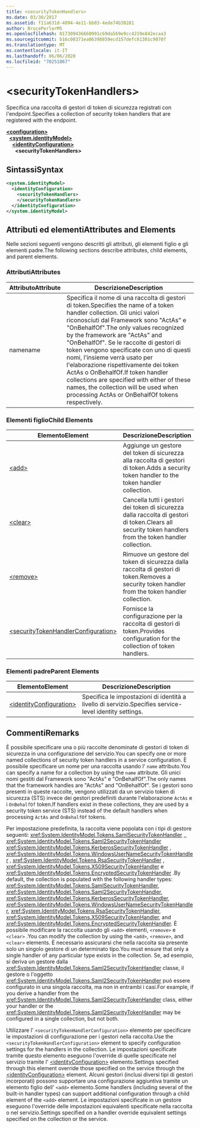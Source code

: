 ```yaml
---
title: <securityTokenHandlers>
ms.date: 03/30/2017
ms.assetid: f11a631d-4094-4e11-bb03-4ede74b30281
author: BrucePerlerMS
ms.openlocfilehash: 017309436660991c69da569e9cc4219e842ecaa3
ms.sourcegitcommit: b16c00371ea06398859ecd157defc81301c9070f
ms.translationtype: MT
ms.contentlocale: it-IT
ms.lasthandoff: 06/06/2020
ms.locfileid: "70251867"
---
```

# \<securityTokenHandlers>
<span data-ttu-id="1ceaf-101">Specifica una raccolta di gestori di token di sicurezza registrati con l'endpoint.</span><span class="sxs-lookup"><span data-stu-id="1ceaf-101">Specifies a collection of security token handlers that are registered with the endpoint.</span></span>  
  
[**\<configuration>**](../configuration-element.md)\
&nbsp;&nbsp;[**\<system.identityModel>**](system-identitymodel.md)\
&nbsp;&nbsp;&nbsp;&nbsp;[**\<identityConfiguration>**](identityconfiguration.md)\
&nbsp;&nbsp;&nbsp;&nbsp;&nbsp;&nbsp;**\<securityTokenHandlers>**  
  
## <a name="syntax"></a><span data-ttu-id="1ceaf-102">Sintassi</span><span class="sxs-lookup"><span data-stu-id="1ceaf-102">Syntax</span></span>  
  
```xml  
<system.identityModel>  
  <identityConfiguration>  
    <securityTokenHandlers>  
    </securityTokenHandlers>  
  </identityConfiguration>  
</system.identityModel>  
```  
  
## <a name="attributes-and-elements"></a><span data-ttu-id="1ceaf-103">Attributi ed elementi</span><span class="sxs-lookup"><span data-stu-id="1ceaf-103">Attributes and Elements</span></span>  
 <span data-ttu-id="1ceaf-104">Nelle sezioni seguenti vengono descritti gli attributi, gli elementi figlio e gli elementi padre.</span><span class="sxs-lookup"><span data-stu-id="1ceaf-104">The following sections describe attributes, child elements, and parent elements.</span></span>  
  
### <a name="attributes"></a><span data-ttu-id="1ceaf-105">Attributi</span><span class="sxs-lookup"><span data-stu-id="1ceaf-105">Attributes</span></span>  
  
|<span data-ttu-id="1ceaf-106">Attributo</span><span class="sxs-lookup"><span data-stu-id="1ceaf-106">Attribute</span></span>|<span data-ttu-id="1ceaf-107">Descrizione</span><span class="sxs-lookup"><span data-stu-id="1ceaf-107">Description</span></span>|  
|---------------|-----------------|  
|<span data-ttu-id="1ceaf-108">name</span><span class="sxs-lookup"><span data-stu-id="1ceaf-108">name</span></span>|<span data-ttu-id="1ceaf-109">Specifica il nome di una raccolta di gestori di token.</span><span class="sxs-lookup"><span data-stu-id="1ceaf-109">Specifies the name of a token handler collection.</span></span> <span data-ttu-id="1ceaf-110">Gli unici valori riconosciuti dal Framework sono "ActAs" e "OnBehalfOf".</span><span class="sxs-lookup"><span data-stu-id="1ceaf-110">The only values recognized by the framework are "ActAs" and "OnBehalfOf".</span></span> <span data-ttu-id="1ceaf-111">Se le raccolte di gestori di token vengono specificate con uno di questi nomi, l'insieme verrà usato per l'elaborazione rispettivamente dei token ActAs o OnBehalfOf.</span><span class="sxs-lookup"><span data-stu-id="1ceaf-111">If token handler collections are specified with either of these names, the collection will be used when processing ActAs or OnBehalfOf tokens respectively.</span></span>|  
  
### <a name="child-elements"></a><span data-ttu-id="1ceaf-112">Elementi figlio</span><span class="sxs-lookup"><span data-stu-id="1ceaf-112">Child Elements</span></span>  
  
|<span data-ttu-id="1ceaf-113">Elemento</span><span class="sxs-lookup"><span data-stu-id="1ceaf-113">Element</span></span>|<span data-ttu-id="1ceaf-114">Descrizione</span><span class="sxs-lookup"><span data-stu-id="1ceaf-114">Description</span></span>|  
|-------------|-----------------|  
|[\<add>](add.md)|<span data-ttu-id="1ceaf-115">Aggiunge un gestore del token di sicurezza alla raccolta di gestori di token.</span><span class="sxs-lookup"><span data-stu-id="1ceaf-115">Adds a security token handler to the token handler collection.</span></span>|  
|[\<clear>](clear.md)|<span data-ttu-id="1ceaf-116">Cancella tutti i gestori dei token di sicurezza dalla raccolta di gestori di token.</span><span class="sxs-lookup"><span data-stu-id="1ceaf-116">Clears all security token handlers from the token handler collection.</span></span>|  
|[\<remove>](remove.md)|<span data-ttu-id="1ceaf-117">Rimuove un gestore del token di sicurezza dalla raccolta di gestori di token.</span><span class="sxs-lookup"><span data-stu-id="1ceaf-117">Removes a security token handler from the token handler collection.</span></span>|  
|[\<securityTokenHandlerConfiguration>](securitytokenhandlerconfiguration.md)|<span data-ttu-id="1ceaf-118">Fornisce la configurazione per la raccolta di gestori di token.</span><span class="sxs-lookup"><span data-stu-id="1ceaf-118">Provides configuration for the collection of token handlers.</span></span>|  
  
### <a name="parent-elements"></a><span data-ttu-id="1ceaf-119">Elementi padre</span><span class="sxs-lookup"><span data-stu-id="1ceaf-119">Parent Elements</span></span>  
  
|<span data-ttu-id="1ceaf-120">Elemento</span><span class="sxs-lookup"><span data-stu-id="1ceaf-120">Element</span></span>|<span data-ttu-id="1ceaf-121">Descrizione</span><span class="sxs-lookup"><span data-stu-id="1ceaf-121">Description</span></span>|  
|-------------|-----------------|  
|[\<identityConfiguration>](identityconfiguration.md)|<span data-ttu-id="1ceaf-122">Specifica le impostazioni di identità a livello di servizio.</span><span class="sxs-lookup"><span data-stu-id="1ceaf-122">Specifies service-level identity settings.</span></span>|  
  
## <a name="remarks"></a><span data-ttu-id="1ceaf-123">Commenti</span><span class="sxs-lookup"><span data-stu-id="1ceaf-123">Remarks</span></span>  
 <span data-ttu-id="1ceaf-124">È possibile specificare una o più raccolte denominate di gestori di token di sicurezza in una configurazione del servizio.</span><span class="sxs-lookup"><span data-stu-id="1ceaf-124">You can specify one or more named collections of security token handlers in a service configuration.</span></span> <span data-ttu-id="1ceaf-125">È possibile specificare un nome per una raccolta usando l' `name` attributo.</span><span class="sxs-lookup"><span data-stu-id="1ceaf-125">You can specify a name for a collection by using the `name` attribute.</span></span> <span data-ttu-id="1ceaf-126">Gli unici nomi gestiti dal Framework sono "ActAs" e "OnBehalfOf".</span><span class="sxs-lookup"><span data-stu-id="1ceaf-126">The only names that the framework handles are "ActAs" and "OnBehalfOf".</span></span> <span data-ttu-id="1ceaf-127">Se i gestori sono presenti in queste raccolte, vengono utilizzati da un servizio token di sicurezza (STS) invece dei gestori predefiniti durante l'elaborazione `ActAs` e i `OnBehalfOf` token.</span><span class="sxs-lookup"><span data-stu-id="1ceaf-127">If handlers exist in these collections, they are used by a security token service (STS) instead of the default handlers when processing `ActAs` and `OnBehalfOf` tokens.</span></span>  
  
 <span data-ttu-id="1ceaf-128">Per impostazione predefinita, la raccolta viene popolata con i tipi di gestore seguenti: <xref:System.IdentityModel.Tokens.SamlSecurityTokenHandler> ,, <xref:System.IdentityModel.Tokens.Saml2SecurityTokenHandler> <xref:System.IdentityModel.Tokens.KerberosSecurityTokenHandler> , <xref:System.IdentityModel.Tokens.WindowsUserNameSecurityTokenHandler> , <xref:System.IdentityModel.Tokens.RsaSecurityTokenHandler> , <xref:System.IdentityModel.Tokens.X509SecurityTokenHandler> e <xref:System.IdentityModel.Tokens.EncryptedSecurityTokenHandler> .</span><span class="sxs-lookup"><span data-stu-id="1ceaf-128">By default, the collection is populated with the following handler types: <xref:System.IdentityModel.Tokens.SamlSecurityTokenHandler>, <xref:System.IdentityModel.Tokens.Saml2SecurityTokenHandler>, <xref:System.IdentityModel.Tokens.KerberosSecurityTokenHandler>, <xref:System.IdentityModel.Tokens.WindowsUserNameSecurityTokenHandler>, <xref:System.IdentityModel.Tokens.RsaSecurityTokenHandler>, <xref:System.IdentityModel.Tokens.X509SecurityTokenHandler>, and <xref:System.IdentityModel.Tokens.EncryptedSecurityTokenHandler>.</span></span> <span data-ttu-id="1ceaf-129">È possibile modificare la raccolta usando gli `<add>` elementi, `<remove>` e `<clear>` .</span><span class="sxs-lookup"><span data-stu-id="1ceaf-129">You can modify the collection by using the `<add>`, `<remove>`, and `<clear>` elements.</span></span> <span data-ttu-id="1ceaf-130">È necessario assicurarsi che nella raccolta sia presente solo un singolo gestore di un determinato tipo.</span><span class="sxs-lookup"><span data-stu-id="1ceaf-130">You must ensure that only a single handler of any particular type exists in the collection.</span></span> <span data-ttu-id="1ceaf-131">Se, ad esempio, si deriva un gestore dalla <xref:System.IdentityModel.Tokens.Saml2SecurityTokenHandler> classe, il gestore o l'oggetto <xref:System.IdentityModel.Tokens.Saml2SecurityTokenHandler> può essere configurato in una singola raccolta, ma non in entrambi i casi.</span><span class="sxs-lookup"><span data-stu-id="1ceaf-131">For example, if you derive a handler from the <xref:System.IdentityModel.Tokens.Saml2SecurityTokenHandler> class, either your handler or the <xref:System.IdentityModel.Tokens.Saml2SecurityTokenHandler> may be configured in a single collection, but not both.</span></span>  
  
 <span data-ttu-id="1ceaf-132">Utilizzare l' `<securityTokenHandlerConfiguration>` elemento per specificare le impostazioni di configurazione per i gestori nella raccolta.</span><span class="sxs-lookup"><span data-stu-id="1ceaf-132">Use the `<securityTokenHandlerConfiguration>` element to specify configuration settings for the handlers in the collection.</span></span> <span data-ttu-id="1ceaf-133">Le impostazioni specificate tramite questo elemento eseguono l'override di quelle specificate nel servizio tramite l' [\<identityConfiguration>](identityconfiguration.md) elemento.</span><span class="sxs-lookup"><span data-stu-id="1ceaf-133">Settings specified through this element override those specified on the service through the [\<identityConfiguration>](identityconfiguration.md) element.</span></span> <span data-ttu-id="1ceaf-134">Alcuni gestori (inclusi diversi tipi di gestori incorporati) possono supportare una configurazione aggiuntiva tramite un elemento figlio dell' `<add>` elemento.</span><span class="sxs-lookup"><span data-stu-id="1ceaf-134">Some handlers (including several of the built-in handler types) can support additional configuration through a child element of the `<add>` element.</span></span> <span data-ttu-id="1ceaf-135">Le impostazioni specificate in un gestore eseguono l'override delle impostazioni equivalenti specificate nella raccolta o nel servizio.</span><span class="sxs-lookup"><span data-stu-id="1ceaf-135">Settings specified on a handler override equivalent settings specified on the collection or the service.</span></span>
